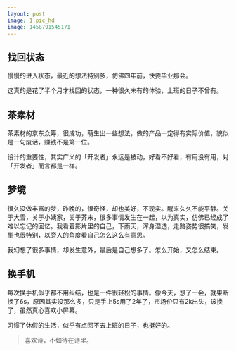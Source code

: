 ```yaml
---
layout: post
image: 1.pic_hd
image: 1458791545171
---
```


## 找回状态

慢慢的进入状态，最近的想法特别多，仿佛四年前，快要毕业那会。

这真的是花了半个月才找回的状态，一种很久未有的体验，上班的日子不曾有。


## 茶素材
茶素材的京东众筹，很成功，萌生出一些想法，做的产品一定得有实际价值，貌似是一句废话，赚钱不是第一位。

设计的重要性，其实广义的「开发者」永远是被动，好看不好看，有用没有用，对「开发者」而言都是一样。

## 梦境

很久没做丰富的梦，昨晚的，很奇怪，却也美好，不现实。醒来久久不能平静。关于大雪，关于小姨家，关于芥末，很多事情发生在一起，以为真实，仿佛已经成了难以忘记的回忆。我看着影片里的自己，下雨天，浑身湿透，走路姿势很搞笑，发型也很特别，以旁人的角度看自己怎么这么有意思。

我幻想了很多事情，却发生意外，最后是自己想多了。怎么开始，又怎么结束。

## 换手机

每次换手机似乎都不用纠结，也是一件很轻松的事情。像今天，想了一会，就果断换了6s，原因其实没那么多，只是手上5s用了2年了，市场价只有2k出头，该换了，虽然真心喜欢小屏幕。

习惯了休假的生活，似乎有点回不去上班的日子，也挺好的。

> 喜欢诗，不如待在诗里。


